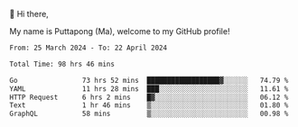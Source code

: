 👋 Hi there,

My name is Puttapong (Ma), welcome to my GitHub profile!

<!--START_SECTION:waka-->

```txt
From: 25 March 2024 - To: 22 April 2024

Total Time: 98 hrs 46 mins

Go                73 hrs 52 mins  ██████████████████▓░░░░░░   74.79 %
YAML              11 hrs 28 mins  ███░░░░░░░░░░░░░░░░░░░░░░   11.61 %
HTTP Request      6 hrs 2 mins    █▓░░░░░░░░░░░░░░░░░░░░░░░   06.12 %
Text              1 hr 46 mins    ▒░░░░░░░░░░░░░░░░░░░░░░░░   01.80 %
GraphQL           58 mins         ▒░░░░░░░░░░░░░░░░░░░░░░░░   00.98 %
```

<!--END_SECTION:waka-->
